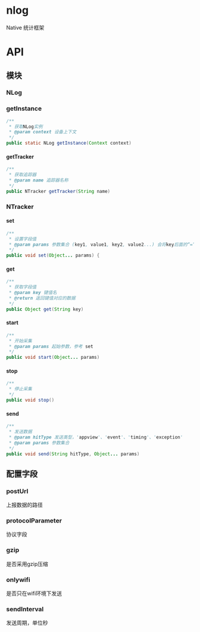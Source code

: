 nlog
====

Native 统计框架


# API

## 模块

### NLog

### getInstance

```java
/**
 * 获取NLog实例
 * @param context 设备上下文
 */
public static NLog getInstance(Context context)
```

#### getTracker

```java
/**
 * 获取追踪器
 * @param name 追踪器名称
 */
public NTracker getTracker(String name)
```

### NTracker

#### set
```java
/**
 * 设置字段值
 * @param params 参数集合 (key1, value1, key2, value2...) 会将key后面的“=”或“：”移除
 */
public void set(Object... params) {
```

#### get
```java
/**
 * 获取字段值
 * @param key 键值名
 * @return 返回键值对应的数据
 */
public Object get(String key)
```
#### start

```java
/**
 * 开始采集
 * @param params 起始参数，参考 set
 */
public void start(Object... params)
```

#### stop

```java
/**
 * 停止采集
 */
public void stop()
```

#### send
```java
/**
 * 发送数据
 * @param hitType 发送类型，'appview'、'event'、'timing'、'exception'
 * @param params 参数集合
 */
public void send(String hitType, Object... params)
```

## 配置字段

### postUrl

上报数据的路径

### protocolParameter

协议字段

### gzip

是否采用gzip压缩

### onlywifi

是否只在wifi环境下发送

### sendInterval

发送周期，单位秒
